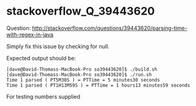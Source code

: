 # stackoverflow_Q_39443620

Question:
http://stackoverflow.com/questions/39443620/parsing-time-with-regex-in-java

Simply fix this issue by checking for null.

Expected output should be:
```
[dave@David-Thomass-MacBook-Pro so39443620]$ ./build.sh
[dave@David-Thomass-MacBook-Pro so39443620]$ ./run.sh
Time 1 parsed ( PT5M30S ) = PTTime = 5 minutes30 seconds
Time 1 parsed ( PT1H13M59S ) = PTTime = 1 hours13 minutes59 seconds
```

For testing numbers supplied
